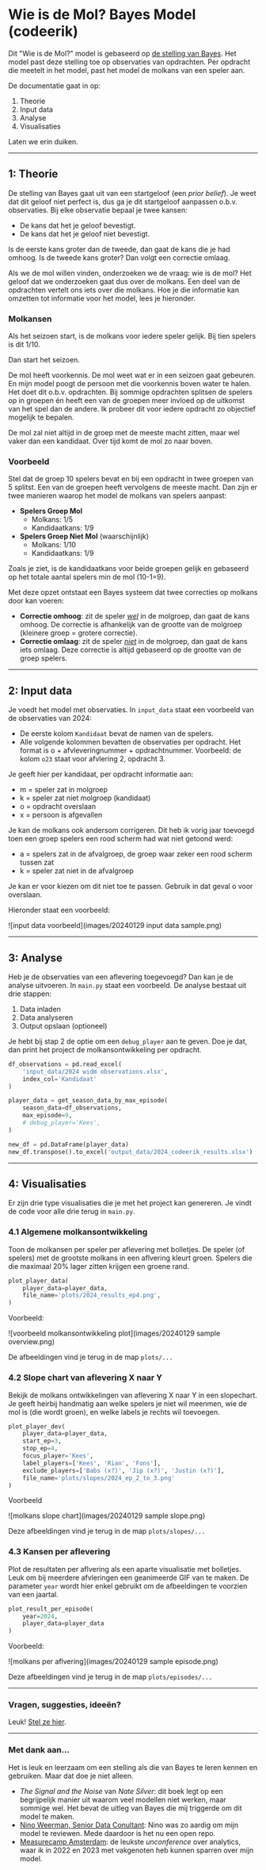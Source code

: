 # Wie is de Mol? Bayes Model (codeerik)
Dit "Wie is de Mol?" model is gebaseerd op [de stelling van Bayes](https://nl.wikipedia.org/wiki/Theorema_van_Bayes). Het model past deze stelling toe op observaties van opdrachten. Per opdracht die meetelt in het model, past het model de molkans van een speler aan.

De documentatie gaat in op:

1. Theorie
2. Input data
3. Analyse
4. Visualisaties

Laten we erin duiken.

---

## 1: Theorie

De stelling van Bayes gaat uit van een startgeloof (een *prior belief*). Je weet dat dit geloof niet perfect is, dus ga je dit startgeloof aanpassen o.b.v. observaties. Bij elke observatie bepaal je twee kansen:

- De kans dat het je geloof bevestigt.
- De kans dat het je geloof niet bevestigt. 

Is de eerste kans groter dan de tweede, dan gaat de kans die je had omhoog. Is de tweede kans groter? Dan volgt een correctie omlaag. 

Als we de mol willen vinden, onderzoeken we de vraag: wie is de mol? Het geloof dat we onderzoeken gaat dus over de molkans. Een deel van de opdrachten vertelt ons iets over die molkans. Hoe je die informatie kan omzetten tot informatie voor het model, lees je hieronder.

### Molkansen

Als het seizoen start, is de molkans voor iedere speler gelijk. Bij tien spelers is dit 1/10. 

Dan start het seizoen.

De mol heeft voorkennis. De mol weet wat er in een seizoen gaat gebeuren. En mijn model poogt de persoon met die voorkennis boven water te halen. Het doet dit o.b.v. opdrachten. Bij sommige opdrachten splitsen de spelers op in groepen én heeft een van de groepen meer invloed op de uitkomst van het spel dan de andere. Ik probeer dit voor iedere opdracht zo objectief mogelijk te bepalen. 

De mol zal niet altijd in de groep met de meeste macht zitten, maar wel vaker dan een kandidaat. Over tijd komt de mol zo naar boven.

### Voorbeeld

Stel dat de groep 10 spelers bevat en bij een opdracht in twee groepen van 5 splitst. Een van de groepen heeft vervolgens de meeste macht. Dan zijn er twee manieren waarop het model de molkans van spelers aanpast:

- **Spelers Groep Mol**
  - Molkans: 1/5
  - Kandidaatkans: 1/9
- **Spelers Groep Niet Mol** (waarschijnlijk)
  - Molkans: 1/10 
  - Kandidaatkans: 1/9

Zoals je ziet, is de kandidaatkans voor beide groepen gelijk en gebaseerd op het totale aantal spelers min de mol (10-1=9). 

Met deze opzet ontstaat een Bayes systeem dat twee correcties op molkans door kan voeren:

- **Correctie omhoog**: zit de speler <u>*wel*</u> in de molgroep, dan gaat de kans omhoog. De correctie is afhankelijk van de grootte van de molgroep (kleinere groep = grotere correctie).
- **Correctie omlaag**: zit de speler <u>*niet*</u> in de molgroep, dan gaat de kans iets omlaag. Deze correctie is altijd gebaseerd op de grootte van de groep spelers. 

---

## 2: Input data

Je voedt het model met observaties. In `input_data` staat een voorbeeld van de observaties van 2024:

- De eerste kolom `Kandidaat` bevat de namen van de spelers.
- Alle volgende kolommen bevatten de observaties per opdracht. Het format is o + afvleveringnummer + opdrachtnummer. Voorbeeld: de kolom `o23` staat voor afvlering 2, opdracht 3.

Je geeft hier per kandidaat, per opdracht informatie aan:

- m = speler zat in molgroep
- k = speler zat niet molgroep (kandidaat)
- o = opdracht overslaan
- x = persoon is afgevallen

Je kan de molkans ook andersom corrigeren. Dit heb ik vorig jaar toevoegd toen een groep spelers een rood scherm had wat niet getoond werd:

- a = spelers zat in de afvalgroep, de groep waar zeker een rood scherm tussen zat
- k = speler zat niet in de afvalgroep

Je kan er voor kiezen om dit niet toe te passen. Gebruik in dat geval o voor overslaan.

Hieronder staat een voorbeeld:

![input data voorbeeld](images/20240129 input data sample.png)

---

## 3: Analyse

Heb je de observaties van een aflevering toegevoegd? Dan kan je de analyse uitvoeren. In `main.py` staat een voorbeeld. De analyse bestaat uit drie stappen:

1. Data inladen
2. Data analyseren
3. Output opslaan (optioneel)

Je hebt bij stap 2 de optie om een `debug_player` aan te geven. Doe je dat, dan print het project de molkansontwikkeling per opdracht.

``````python
df_observations = pd.read_excel(
    'input_data/2024 widm observations.xlsx',
    index_col='Kandidaat'
)

player_data = get_season_data_by_max_episode(
    season_data=df_observations,
    max_episode=9,
    # debug_player='Kees',
)

new_df = pd.DataFrame(player_data)
new_df.transpose().to_excel('output_data/2024_codeerik_results.xlsx')
``````

---

## 4: Visualisaties

Er zijn drie type visualisaties die je met het project kan genereren. Je vindt de code voor alle drie terug in `main.py`. 

### 4.1 Algemene molkansontwikkeling

Toon de molkansen per speler per aflevering met bolletjes. De speler (of spelers) met de grootste molkans in een aflvering kleurt groen. Spelers die die maximaal 20% lager zitten krijgen een groene rand. 

``````python
plot_player_data(
    player_data=player_data,
    file_name='plots/2024_results_ep4.png',
)
``````

Voorbeeld:

![voorbeeld molkansontwikkeling plot](images/20240129 sample overview.png)

De afbeeldingen vind je terug in de map `plots/...`

### 4.2 Slope chart van aflevering X naar Y

Bekijk de molkans ontwikkelingen van aflevering X naar Y in een slopechart. Je geeft heirbij handmatig aan welke spelers je niet wil meenmen, wie de mol is (die wordt groen), en welke labels je rechts wil toevoegen.

```python
plot_player_dev(
    player_data=player_data,
    start_ep=3,
    stop_ep=4,
    focus_player='Kees',
    label_players=['Kees', 'Rian', 'Fons'],
    exclude_players=['Babs (x?)', 'Jip (x?)', 'Justin (x?)'],
    file_name='plots/slopes/2024_ep_2_to_3.png'
)
```

Voorbeeld

![molkans slope chart](images/20240129 sample slope.png)

Deze afbeeldingen vind je terug in de map `plots/slopes/...`

### 4.3 Kansen per aflevering

Plot de resultaten per aflvering als een aparte visualisatie met bolletjes. Leuk om bij meerdere afvleringen een geanimeerde GIF van te maken. De parameter `year` wordt hier enkel gebruikt om de afbeeldingen te voorzien van een jaartal. 

`````python
plot_result_per_episode(
    year=2024,
    player_data=player_data
)
`````

Voorbeeld:

![molkans per aflvering](images/20240129 sample episode.png)

Deze afbeeldingen vind je terug in de map `plots/episodes/...`

---

### Vragen, suggesties, ideeën?

Leuk! [Stel ze hier](https://www.codeerik.nl/contact). 

---

### Met dank aan...

Het is leuk en leerzaam om een stelling als die van Bayes te leren kennen en gebruiken. Maar dat doe je niet alleen. 

- *The Signal and the Noise* van *Nate Silver*: dit boek legt op een begrijpelijk manier uit waarom veel modellen niet werken, maar sommige wel. Het bevat de uitleg van Bayes die mij triggerde om dit model te maken.
- [Nino Weerman, Senior Data Conultant](https://www.linkedin.com/in/ninoweerman/): Nino was zo aardig om mijn model te reviewen. Mede daardoor is het nu een open repo. 
- [Measurecamp Amsterdam](https://amsterdam.measurecamp.org/): de leukste *unconference* over analytics, waar ik in 2022 en 2023 met vakgenoten heb kunnen sparren over mijn model. 



